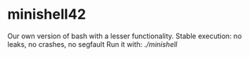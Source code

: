 # minishell42
Our own version of bash with a lesser functionality. Stable execution: no leaks, no crashes, no segfault
Run it with: *./minishell*
